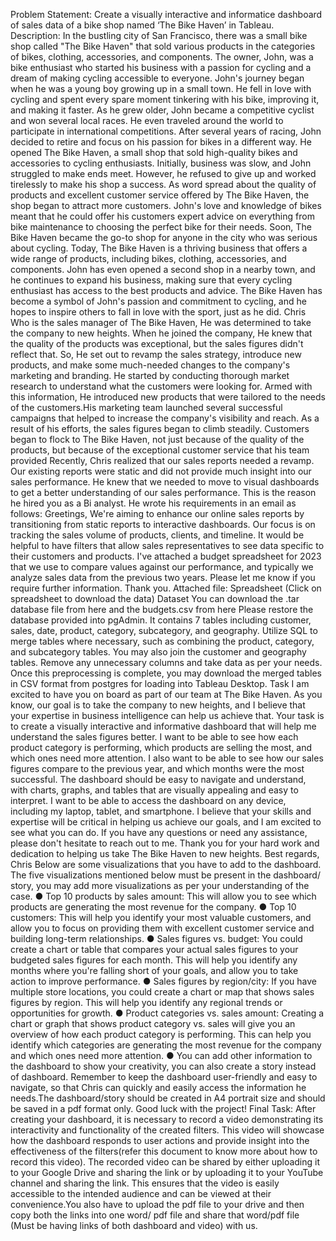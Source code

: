 Problem Statement:
Create a visually interactive and informatice dashboard of sales data of a bike shop
named ‘The Bike Haven’ in Tableau.
Description:
In the bustling city of San Francisco, there was a small bike shop called "The Bike Haven" that
sold various products in the categories of bikes, clothing, accessories, and components. The
owner, John, was a bike enthusiast who started his business with a passion for cycling and a
dream of making cycling accessible to everyone.
John's journey began when he was a young boy growing up in a small town. He fell in love with
cycling and spent every spare moment tinkering with his bike, improving it, and making it faster.
As he grew older, John became a competitive cyclist and won several local races. He even
traveled around the world to participate in international competitions.
After several years of racing, John decided to retire and focus on his passion for bikes in a
different way. He opened The Bike Haven, a small shop that sold high-quality bikes and
accessories to cycling enthusiasts. Initially, business was slow, and John struggled to make
ends meet. However, he refused to give up and worked tirelessly to make his shop a success.
As word spread about the quality of products and excellent customer service offered by The
Bike Haven, the shop began to attract more customers. John's love and knowledge of bikes
meant that he could offer his customers expert advice on everything from bike maintenance to
choosing the perfect bike for their needs. Soon, The Bike Haven became the go-to shop for
anyone in the city who was serious about cycling.
Today, The Bike Haven is a thriving business that offers a wide range of products, including
bikes, clothing, accessories, and components. John has even opened a second shop in a
nearby town, and he continues to expand his business, making sure that every cycling
enthusiast has access to the best products and advice. The Bike Haven has become a symbol
of John's passion and commitment to cycling, and he hopes to inspire others to fall in love with
the sport, just as he did.
Chris Who is the sales manager of The Bike Haven, He was determined to take the company to
new heights. When he joined the company, He knew that the quality of the products was
exceptional, but the sales figures didn't reflect that. So, He set out to revamp the sales strategy,
introduce new products, and make some much-needed changes to the company's marketing
and branding.
He started by conducting thorough market research to understand what the customers were
looking for. Armed with this information, He introduced new products that were tailored to the
needs of the customers.His marketing team launched several successful campaigns that helped
to increase the company's visibility and reach. As a result of his efforts, the sales figures began
to climb steadily. Customers began to flock to The Bike Haven, not just because of the quality of
the products, but because of the exceptional customer service that his team provided
Recently, Chris realized that our sales reports needed a revamp. Our existing reports were static
and did not provide much insight into our sales performance. He knew that we needed to move
to visual dashboards to get a better understanding of our sales performance. This is the reason
he hired you as a Bi analyst.
He wrote his requirements in an email as follows:
Greetings,
We're aiming to enhance our online sales reports by transitioning from static reports to
interactive dashboards. Our focus is on tracking the sales volume of products, clients, and
timeline. It would be helpful to have filters that allow sales representatives to see data specific to
their customers and products. I've attached a budget spreadsheet for 2023 that we use to
compare values against our performance, and typically we analyze sales data from the previous
two years. Please let me know if you require further information.
Thank you.
Attached file: Spreadsheet (Click on spreadsheet to download the data)
Dataset
You can download the .tar database file from here and the budgets.csv from here
Please restore the database provided into pgAdmin. It contains 7 tables including customer,
sales, date, product, category, subcategory, and geography. Utilize SQL to merge tables where
necessary, such as combining the product, category, and subcategory tables. You may also join
the customer and geography tables. Remove any unnecessary columns and take data as per
your needs. Once this preprocessing is complete, you may download the merged tables in CSV
format from postgres for loading into Tableau Desktop.
Task
I am excited to have you on board as part of our team at The Bike Haven. As you know, our
goal is to take the company to new heights, and I believe that your expertise in business
intelligence can help us achieve that.
Your task is to create a visually interactive and informative dashboard that will help me
understand the sales figures better. I want to be able to see how each product category is
performing, which products are selling the most, and which ones need more attention. I also
want to be able to see how our sales figures compare to the previous year, and which months
were the most successful.
The dashboard should be easy to navigate and understand, with charts, graphs, and tables that
are visually appealing and easy to interpret. I want to be able to access the dashboard on any
device, including my laptop, tablet, and smartphone.
I believe that your skills and expertise will be critical in helping us achieve our goals, and I am
excited to see what you can do. If you have any questions or need any assistance, please don't
hesitate to reach out to me.
Thank you for your hard work and dedication to helping us take The Bike Haven to new heights.
Best regards,
Chris
Below are some visualizations that you have to add to the dashboard. The five visualizations
mentioned below must be present in the dashboard/ story, you may add more visualizations as
per your understanding of the case.
● Top 10 products by sales amount: This will allow you to see which products are
generating the most revenue for the company.
● Top 10 customers: This will help you identify your most valuable customers, and allow
you to focus on providing them with excellent customer service and building long-term
relationships.
● Sales figures vs. budget: You could create a chart or table that compares your actual
sales figures to your budgeted sales figures for each month. This will help you identify
any months where you're falling short of your goals, and allow you to take action to
improve performance.
● Sales figures by region/city: If you have multiple store locations, you could create a
chart or map that shows sales figures by region. This will help you identify any regional
trends or opportunities for growth.
● Product categories vs. sales amount: Creating a chart or graph that shows product
category vs. sales will give you an overview of how each product category is performing.
This can help you identify which categories are generating the most revenue for the
company and which ones need more attention.
● You can add other information to the dashboard to show your creativity, you can also
create a story instead of dashboard.
Remember to keep the dashboard user-friendly and easy to navigate, so that Chris can quickly
and easily access the information he needs.The dashboard/story should be created in A4
portrait size and should be saved in a pdf format only. Good luck with the project!
Final Task: After creating your dashboard, it is necessary to record a video demonstrating its
interactivity and functionality of the created filters. This video will showcase how the dashboard
responds to user actions and provide insight into the effectiveness of the filters(refer this
document to know more about how to record this video). The recorded video can be shared by
either uploading it to your Google Drive and sharing the link or by uploading it to your YouTube
channel and sharing the link. This ensures that the video is easily accessible to the intended
audience and can be viewed at their convenience.You also have to upload the pdf file to your
drive and then copy both the links into one word/ pdf file and share that word/pdf file (Must be
having links of both dashboard and video) with us.
